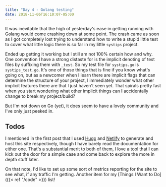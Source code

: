 ```yaml
---
title: "Day 4 - Golang testing"
date: 2018-11-06T16:10:07-05:00
---
```

It was inevitable that the high of yesterday's ease in getting running with Golang would come crashing down at some point. The crash came as soon as I got completely lost trying to understand how to write a stupid little test to cover what little logic there is so far in my little `systips` project.

Ended up getting it working but I still am not 100% certain how and why. One convention I have a strong distaste for is the implicit denoting of test files by suffixing them with `_test`. So my test file for `systips.go` is `systips_test.go`. It's one of those things that is fine if you know what's going on, but as a newcomer when I learn there are implicit flags that can determine the structure of your project, I immediately wonder what other implicit features there are that I just haven't seen yet. That spirals pretty fast when you start wondering what other implicit things can I accidentally change to break my project/build?

But I'm not down on Go (yet), it does seem to have a lovely community and I've only just peeked in.

## Todos  
I mentioned in the first post that I used [Hugo](https://gohugo.io/) and [Netlify](https://www.netlify.com/) to generate and host this site respectively, though I have barely read the documentation for either one. That's a substantial merit to both of them, I love a tool that I can kick out the door for a simple case and come back to explore the more in depth stuff later.

On that note, I'd like to set up some sort of metrics reporting for the site to see what, if any traffic I'm getting. Another item for my [Things I Want to Do]({{< ref "/code" >}}) list!
